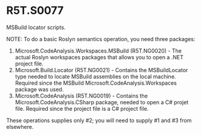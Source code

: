 # R5T.S0077
MSBuild locator scripts.

NOTE: To do a basic Roslyn semantics operation, you need three packages:

1. Microsoft.CodeAnalysis.Workspaces.MSBuild (R5T.NG0020) - The actual Roslyn workspaces packages that allows you to open a .NET project file.
2. Microsoft.Build.Locator (R5T.NG0021) - Contains the MSBuildLocator type needed to locate MSBuild assemblies on the local machine.
	Required since the MSBuild Microsoft.CodeAnalysis.Workspaces package was used.
3. Microsoft.CodeAnalysis (R5T.NG0019) - Contains the Microsoft.CodeAnalysis.CSharp package, needed to open a C# projet file.
	Required since the project file is a C# project file.

These operations supplies only #2; you will need to supply #1 and #3 from elsewhere.

